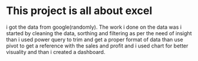 # This project is all about excel 
i got the data from google(randomly). The work i done on the data was i started by cleaning the data, sorthing and filtering as per the need of insight than i used power query to trim and get a proper format of data than use pivot to get a reference with the sales and profit and i used chart for better visuality and than i created a dashboard. 
